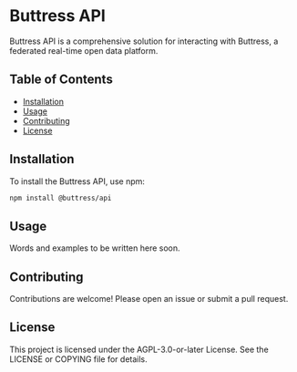 # Buttress API

Buttress API is a comprehensive solution for interacting with Buttress, a federated real-time open data platform.

## Table of Contents

- [Installation](#installation)
- [Usage](#usage)
- [Contributing](#contributing)
- [License](#license)

## Installation

To install the Buttress API, use npm:

```sh
npm install @buttress/api
```

## Usage
Words and examples to be written here soon.

## Contributing
Contributions are welcome! Please open an issue or submit a pull request.

## License
This project is licensed under the AGPL-3.0-or-later License. See the LICENSE or COPYING file for details.